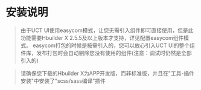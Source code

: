 # 安装说明

>由于UCT UI使用easycom模式，让您无需引入组件即可直接使用，但是此功能需要Hbuilder X 2.5.5及以上版本才支持，详见配置easycom组件模式。 easycom打包的时候是按需引入的，您可以放心引入UCT UI的整个组件库，发布打包时会自动剔除您没有使用的组件(注意：调试时仍然是全部引入的)

>请确保您下载的Hbuilder X为APP开发版，而非标准版，并且在"工具-插件安装"中安装了"scss/sass编译"插件